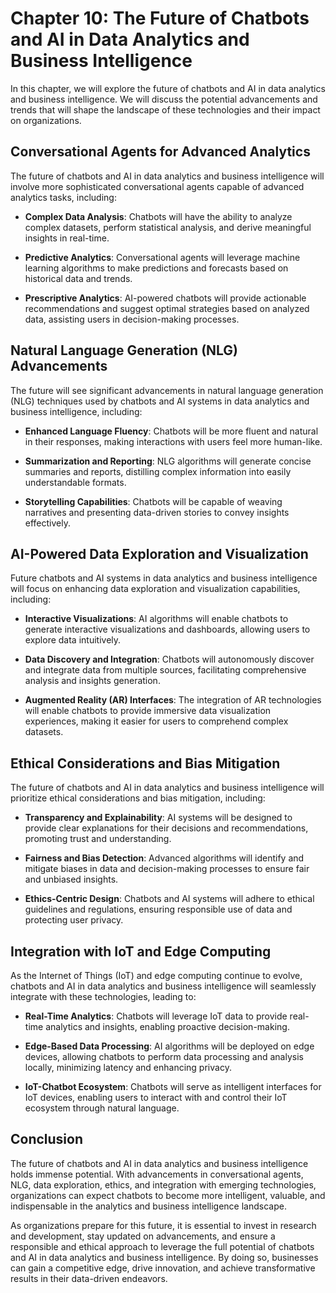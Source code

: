 Chapter 10: The Future of Chatbots and AI in Data Analytics and Business Intelligence
=====================================================================================

In this chapter, we will explore the future of chatbots and AI in data analytics and business intelligence. We will discuss the potential advancements and trends that will shape the landscape of these technologies and their impact on organizations.

Conversational Agents for Advanced Analytics
--------------------------------------------

The future of chatbots and AI in data analytics and business intelligence will involve more sophisticated conversational agents capable of advanced analytics tasks, including:

* **Complex Data Analysis**: Chatbots will have the ability to analyze complex datasets, perform statistical analysis, and derive meaningful insights in real-time.

* **Predictive Analytics**: Conversational agents will leverage machine learning algorithms to make predictions and forecasts based on historical data and trends.

* **Prescriptive Analytics**: AI-powered chatbots will provide actionable recommendations and suggest optimal strategies based on analyzed data, assisting users in decision-making processes.

Natural Language Generation (NLG) Advancements
----------------------------------------------

The future will see significant advancements in natural language generation (NLG) techniques used by chatbots and AI systems in data analytics and business intelligence, including:

* **Enhanced Language Fluency**: Chatbots will be more fluent and natural in their responses, making interactions with users feel more human-like.

* **Summarization and Reporting**: NLG algorithms will generate concise summaries and reports, distilling complex information into easily understandable formats.

* **Storytelling Capabilities**: Chatbots will be capable of weaving narratives and presenting data-driven stories to convey insights effectively.

AI-Powered Data Exploration and Visualization
---------------------------------------------

Future chatbots and AI systems in data analytics and business intelligence will focus on enhancing data exploration and visualization capabilities, including:

* **Interactive Visualizations**: AI algorithms will enable chatbots to generate interactive visualizations and dashboards, allowing users to explore data intuitively.

* **Data Discovery and Integration**: Chatbots will autonomously discover and integrate data from multiple sources, facilitating comprehensive analysis and insights generation.

* **Augmented Reality (AR) Interfaces**: The integration of AR technologies will enable chatbots to provide immersive data visualization experiences, making it easier for users to comprehend complex datasets.

Ethical Considerations and Bias Mitigation
------------------------------------------

The future of chatbots and AI in data analytics and business intelligence will prioritize ethical considerations and bias mitigation, including:

* **Transparency and Explainability**: AI systems will be designed to provide clear explanations for their decisions and recommendations, promoting trust and understanding.

* **Fairness and Bias Detection**: Advanced algorithms will identify and mitigate biases in data and decision-making processes to ensure fair and unbiased insights.

* **Ethics-Centric Design**: Chatbots and AI systems will adhere to ethical guidelines and regulations, ensuring responsible use of data and protecting user privacy.

Integration with IoT and Edge Computing
---------------------------------------

As the Internet of Things (IoT) and edge computing continue to evolve, chatbots and AI in data analytics and business intelligence will seamlessly integrate with these technologies, leading to:

* **Real-Time Analytics**: Chatbots will leverage IoT data to provide real-time analytics and insights, enabling proactive decision-making.

* **Edge-Based Data Processing**: AI algorithms will be deployed on edge devices, allowing chatbots to perform data processing and analysis locally, minimizing latency and enhancing privacy.

* **IoT-Chatbot Ecosystem**: Chatbots will serve as intelligent interfaces for IoT devices, enabling users to interact with and control their IoT ecosystem through natural language.

Conclusion
----------

The future of chatbots and AI in data analytics and business intelligence holds immense potential. With advancements in conversational agents, NLG, data exploration, ethics, and integration with emerging technologies, organizations can expect chatbots to become more intelligent, valuable, and indispensable in the analytics and business intelligence landscape.

As organizations prepare for this future, it is essential to invest in research and development, stay updated on advancements, and ensure a responsible and ethical approach to leverage the full potential of chatbots and AI in data analytics and business intelligence. By doing so, businesses can gain a competitive edge, drive innovation, and achieve transformative results in their data-driven endeavors.
